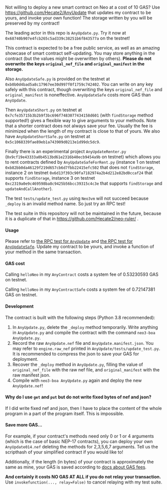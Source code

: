 Not willing to deploy a new smart contract on Neo at a cost of 10 GAS? Use https://github.com/Hecate2/AnyUpdate that updates my contract to be yours, and invoke your own function! The storage written by you will be preserved by my contract!

The leading actor in this repo is `AnyUpdate.py`. Try it now at `0x68740b907e4fcb265c5ad339c38251b6f843577a` on the testnet!

This contract is expected to be a free public service, as well as an amazing showcase of smart contract self-updating. You may store anything in the contract (but the values might be overwritten by others). **Please do not overwrite the keys `original_nef_file` and `original_manifest` in the storage.**

Also `AnyUpdateSafe.py` is provided on the testnet at `0xb0b0d4bad5a8c17967ee30d997f0f1759c742402`. You can write on any key safely with this contract, though overwriting the keys `original_nef_file` and `original_manifest` is noneffective. `AnyUpdateSafe` costs more GAS than `AnyUpdate`.

Then `AnyUpdateShort.py` on testnet at `0x7cfe35715b3b2b9f3bc696f7483077434158d601` (with `findStorage` method supported!) gives a flexible way to give arguments to your methods. Note that a shorter contract does not always save your fee. Usually the fee is minimized when the length of my contract is close to that of yours.  We also have `AnyUpdateShortSafe.py` on testnet at `0x5c1068339fae89eb1a743909d0213e1d99dc5dc9`.

Finally there is an experimental project `AnyUpdateRenter.py` (`0x9cf19e43333a0b4513bd61e2316b40ecb9454a9b` on testnet) which allows you to rent contracts defined by `AnyUpdateSafeForRent.py` (instance 1 on testnet `0xb82bb0da46129f219d657cb6d7fbb22415efc502` that does not `findStorage`, instance 2 on testnet `0x6d13f393c90fa7182974a2b4d212e82bd0ccaf24` that supports `findStorage`, instance 3 on testnet `0xc2319a0e9c469598ba8c9425b56bcc39315c4c3e` that supports `findStorage` and `updateAndCallAnother`).

The test `tests/update_test.py`  using `Neo3vm` will not succeed because `_deploy` is an invalid method name. So just try an RPC test!

The test suite in this repository will not be maintained in the future, because it is a duplicate of that in https://github.com/Hecate2/neo-ruler/ . 

#### Usage

Please refer to [the RPC test for `AnyUpdate`](tests/update_rpc_test.py) and [the RPC test for `AnyUpdateSafe`](tests\safe_update_rpc_test.py). Update my contract to be yours, and invoke a function of your method in the same transaction. 

#### GAS cost

Calling `helloNeo` in my `AnyContract` costs a system fee of 0.53230593 GAS on testnet.

Calling `helloNeo` in my `AnyContractSafe` costs a system fee of 0.72147381 GAS on testnet.

#### Development

The contract is built with the following steps (Python 3.8 recommended):

1. In `AnyUpdate.py`, delete the `_deploy` method temporarily. Write anything in `AnyUpdate.py` and compile the contract with the command `neo3-boa AnyUpdate.py`. 
2. Record the raw `AnyUpdate.nef` file and `AnyUpdate.manifest.json`. You may refer to `engine.raw_nef` printed in `AnyUpdate/tests/update_test.py`. It is recommended to compress the json to save your GAS for deployment. 
3. Recover the `_deploy` method in `AnyUpdate.py`, filling the value of `original_nef_file` with the raw nef file, and `original_manifest` with the raw manifest json. 
4. Compile with `neo3-boa AnyUpdate.py` again and deploy the new `AnyUpdate.nef`!

#### Why do I use `get` and `put` but do not write fixed bytes of nef and json?

If I did write fixed nef and json, then I have to place the content of the whole program in a part of the program itself. This is impossible. 

#### Save more GAS...

For example, if your contract's methods need only 0 or 1 or 4 arguments (which is the case of basic NEP-17 contracts), you can deploy your own `AnyUpdate014.nef` deleting the methods for 2,3,5,6,7 arguments. Tell us the scripthash of your simplified contract if you would like to!

Additionally, if the length (in bytes) of your contract is approximately the same as mine, your GAS is saved according to [docs about GAS fees](https://docs.neo.org/docs/en-us/reference/fees.html#storage-fee).

**And certainly it costs NO GAS AT ALL if you do not relay your transaction.** Use `invokefunction(..., relay=False)` to cancel relaying with my test suite. 

